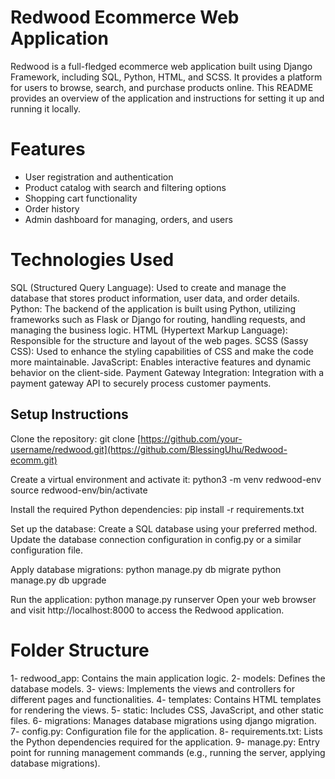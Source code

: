 # Redwood Ecommerce Web Application

Redwood is a full-fledged ecommerce web application built using Django Framework, including SQL, Python, HTML, and SCSS. It provides a platform for users to 
browse, search, and purchase products online. This README provides an overview of the application and instructions for setting it up 
and running it locally.

# Features
- User registration and authentication
- Product catalog with search and filtering options
- Shopping cart functionality
- Order history
- Admin dashboard for managing, orders, and users

# Technologies Used
SQL (Structured Query Language): Used to create and manage the database that stores product information, user data, and order details.
Python: The backend of the application is built using Python, utilizing frameworks such as Flask or Django for routing, handling requests, and managing the business logic.
HTML (Hypertext Markup Language): Responsible for the structure and layout of the web pages.
SCSS (Sassy CSS): Used to enhance the styling capabilities of CSS and make the code more maintainable.
JavaScript: Enables interactive features and dynamic behavior on the client-side.
Payment Gateway Integration: Integration with a payment gateway API to securely process customer payments.

## Setup Instructions

Clone the repository:
git clone [https://github.com/your-username/redwood.git](https://github.com/BlessingUhu/Redwood-ecomm.git)

Create a virtual environment and activate it:
python3 -m venv redwood-env
source redwood-env/bin/activate

Install the required Python dependencies:
pip install -r requirements.txt

Set up the database:
Create a SQL database using your preferred method.
Update the database connection configuration in config.py or a similar configuration file.

Apply database migrations:
python manage.py db migrate
python manage.py db upgrade


Run the application:
python manage.py runserver
Open your web browser and visit http://localhost:8000 to access the Redwood application.

# Folder Structure
1- redwood_app: Contains the main application logic.
2- models: Defines the database models.
3- views: Implements the views and controllers for different pages and functionalities.
4- templates: Contains HTML templates for rendering the views.
5- static: Includes CSS, JavaScript, and other static files.
6- migrations: Manages database migrations using django migration.
7- config.py: Configuration file for the application.
8- requirements.txt: Lists the Python dependencies required for the application.
9- manage.py: Entry point for running management commands (e.g., running the server, applying database migrations).
